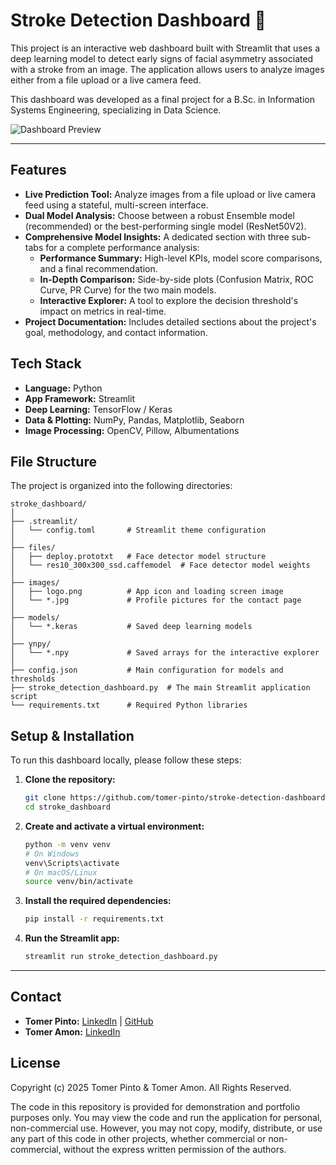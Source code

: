 # Stroke Detection Dashboard 🧠

This project is an interactive web dashboard built with Streamlit that uses a deep learning model to detect early signs of facial asymmetry associated with a stroke from an image. The application allows users to analyze images either from a file upload or a live camera feed.

This dashboard was developed as a final project for a B.Sc. in Information Systems Engineering, specializing in Data Science.

![Dashboard Preview](https://i.postimg.cc/1zHhDSRX/dashboard-preview.png)

---
## Features
* **Live Prediction Tool:** Analyze images from a file upload or live camera feed using a stateful, multi-screen interface.
* **Dual Model Analysis:** Choose between a robust Ensemble model (recommended) or the best-performing single model (ResNet50V2).
* **Comprehensive Model Insights:** A dedicated section with three sub-tabs for a complete performance analysis:
    * **Performance Summary:** High-level KPIs, model score comparisons, and a final recommendation.
    * **In-Depth Comparison:** Side-by-side plots (Confusion Matrix, ROC Curve, PR Curve) for the two main models.
    * **Interactive Explorer:** A tool to explore the decision threshold's impact on metrics in real-time.
* **Project Documentation:** Includes detailed sections about the project's goal, methodology, and contact information.

## Tech Stack
* **Language:** Python
* **App Framework:** Streamlit
* **Deep Learning:** TensorFlow / Keras
* **Data & Plotting:** NumPy, Pandas, Matplotlib, Seaborn
* **Image Processing:** OpenCV, Pillow, Albumentations

## File Structure
The project is organized into the following directories:
```
stroke_dashboard/
│
├── .streamlit/
│   └── config.toml       # Streamlit theme configuration
│
├── files/
│   ├── deploy.prototxt   # Face detector model structure
│   └── res10_300x300_ssd.caffemodel  # Face detector model weights
│
├── images/
│   ├── logo.png          # App icon and loading screen image
│   └── *.jpg             # Profile pictures for the contact page
│
├── models/
│   └── *.keras           # Saved deep learning models
│
├── ynpy/
│   └── *.npy             # Saved arrays for the interactive explorer
│
├── config.json           # Main configuration for models and thresholds
├── stroke_detection_dashboard.py  # The main Streamlit application script
└── requirements.txt      # Required Python libraries
```

## Setup & Installation
To run this dashboard locally, please follow these steps:

1.  **Clone the repository:**
    ```bash
    git clone https://github.com/tomer-pinto/stroke-detection-dashboard.git
    cd stroke_dashboard
    ```

2.  **Create and activate a virtual environment:**
    ```bash
    python -m venv venv
    # On Windows
    venv\Scripts\activate
    # On macOS/Linux
    source venv/bin/activate
    ```

3.  **Install the required dependencies:**
    ```bash
    pip install -r requirements.txt
    ```

4.  **Run the Streamlit app:**
    ```bash
    streamlit run stroke_detection_dashboard.py
    ```

---
## Contact
* **Tomer Pinto:** [LinkedIn](https://www.linkedin.com/in/tomerpinto/) | [GitHub](https://github.com/tomer-pinto)
* **Tomer Amon:** [LinkedIn](https://www.linkedin.com/in/tomer-amon-9aa996256/)

## License
Copyright (c) 2025 Tomer Pinto & Tomer Amon. All Rights Reserved.

The code in this repository is provided for demonstration and portfolio purposes only. You may view the code and run the application for personal, non-commercial use. However, you may not copy, modify, distribute, or use any part of this code in other projects, whether commercial or non-commercial, without the express written permission of the authors.